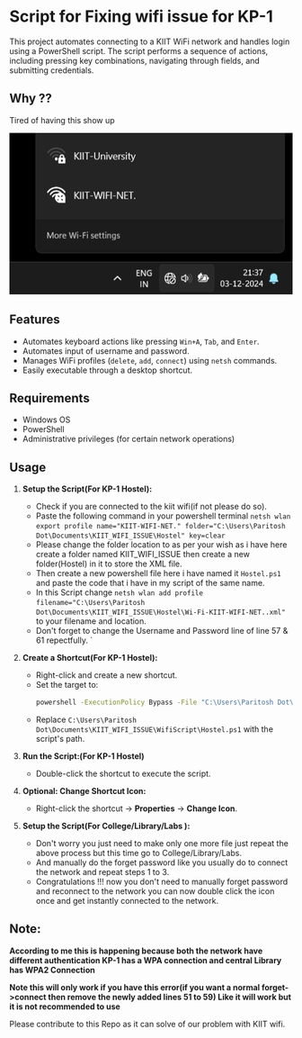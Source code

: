 # Script for Fixing wifi issue for KP-1

This project automates connecting to a KIIT WiFi network and handles login using a PowerShell script. The script performs a sequence of actions, including pressing key combinations, navigating through fields, and submitting credentials.

## Why ??

Tired of having this show up

![Problem image](Problem.png)


## Features

- Automates keyboard actions like pressing `Win+A`, `Tab`, and `Enter`.
- Automates input of username and password.
- Manages WiFi profiles (`delete`, `add`, `connect`) using `netsh` commands.
- Easily executable through a desktop shortcut.

## Requirements

- Windows OS
- PowerShell
- Administrative privileges (for certain network operations)

## Usage

1. **Setup the Script(For KP-1 Hostel):**
   - Check if you are connected to the kiit wifi(if not please do so).
   - Paste the following command in your powershell terminal ```netsh wlan export profile name="KIIT-WIFI-NET." folder="C:\Users\Paritosh Dot\Documents\KIIT_WIFI_ISSUE\Hostel" key=clear```
   - Please change the folder location to as per your wish as i have here create a folder named KIIT_WIFI_ISSUE then create a new folder(Hostel) in it to store the XML file. 
   - Then create a new powershell file here i have named it `Hostel.ps1` and paste the code that i have in my script of the same name.
   - In this Script change `netsh wlan add profile filename="C:\Users\Paritosh Dot\Documents\KIIT_WIFI_ISSUE\Hostel\Wi-Fi-KIIT-WIFI-NET..xml"` to your filename and location.
   - Don't forget to change the Username and Password line of line 57 & 61 repectfully. 
`

2. **Create a Shortcut(For KP-1 Hostel):**
   - Right-click and create a new shortcut.
   - Set the target to:
     ```cmd
     powershell -ExecutionPolicy Bypass -File "C:\Users\Paritosh Dot\Documents\KIIT_WIFI_ISSUE\WifiScript\Hostel.ps1"
     ```
   - Replace `C:\Users\Paritosh Dot\Documents\KIIT_WIFI_ISSUE\WifiScript\Hostel.ps1` with the script's path.

3. **Run the Script:(For KP-1 Hostel)**
   - Double-click the shortcut to execute the script.

4. **Optional: Change Shortcut Icon:**
   - Right-click the shortcut → **Properties** → **Change Icon**.

5. **Setup the Script(For College/Library/Labs ):**
   - Don't worry you just need to make only one more file just repeat the above process but this time go to College/Library/Labs.
   - And manually do the forget password like you usually do to connect the network and repeat steps 1 to 3.
   - Congratulations !!! now you don't need to manually forget password and reconnect to the network you can now double click the icon once and get instantly connected to the network.

## Note:
**According to me this is happening because both the network have different authentication KP-1 has a WPA connection and central Library has WPA2 Connection**

**Note this will only work if you have this error(if you want a normal forget->connect then remove the newly added lines 51 to 59) Like it will work but it is not recommended to use**

Please contribute to this Repo as it can solve  of our problem with KIIT wifi.